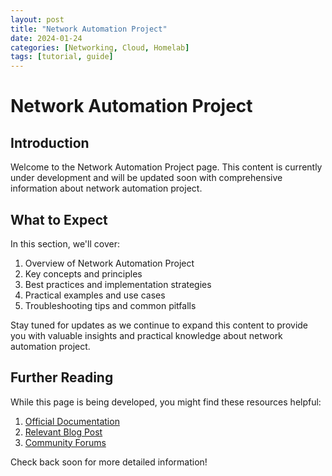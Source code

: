 ```yaml
---
layout: post
title: "Network Automation Project"
date: 2024-01-24
categories: [Networking, Cloud, Homelab]
tags: [tutorial, guide]
---
```


# Network Automation Project

## Introduction

Welcome to the Network Automation Project page. This content is currently under development and will be updated soon with comprehensive information about network automation project.

## What to Expect

In this section, we'll cover:

1. Overview of Network Automation Project
2. Key concepts and principles
3. Best practices and implementation strategies
4. Practical examples and use cases
5. Troubleshooting tips and common pitfalls

Stay tuned for updates as we continue to expand this content to provide you with valuable insights and practical knowledge about network automation project.

## Further Reading

While this page is being developed, you might find these resources helpful:

1. [Official Documentation](https://example.com)
2. [Relevant Blog Post](https://example.com/blog)
3. [Community Forums](https://example.com/forum)

Check back soon for more detailed information!
